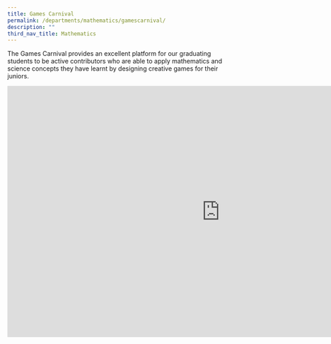 ```yaml
---
title: Games Carnival
permalink: /departments/mathematics/gamescarnival/
description: ""
third_nav_title: Mathematics
---
```

The Games Carnival provides an excellent platform for our graduating students to be active contributors who are able to apply mathematics and science concepts they have learnt by designing creative games for their juniors.

<iframe allowfullscreen="true" height="569" width="960" frameborder="0" src="https://docs.google.com/presentation/d/e/2PACX-1vSd_UUAJ87stfdGuvcozRAL8BhL5a1OI2hTCJsZNfDV4uDV_JlPIewZkEufbJIoD1_TZrAio2VQ9N9q/embed?start=false&amp;loop=false&amp;delayms=10000"></iframe>